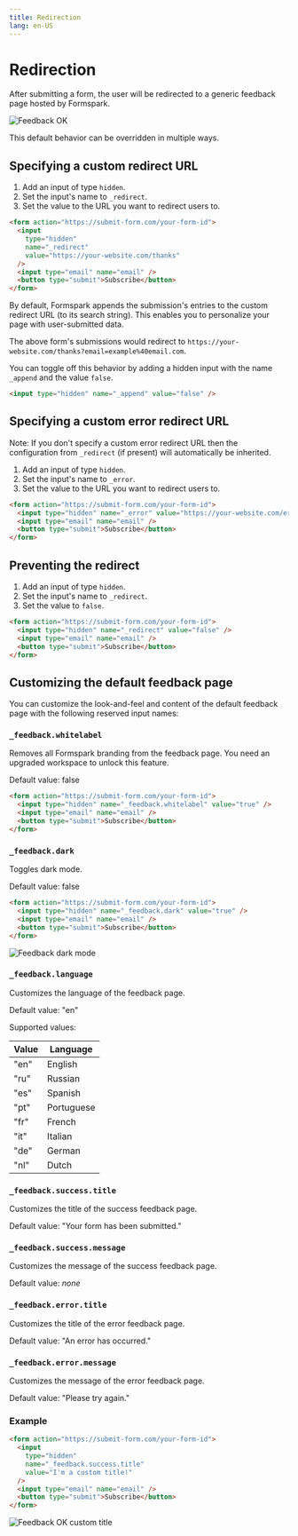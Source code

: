 ```yaml
---
title: Redirection
lang: en-US
---
```


# Redirection

After submitting a form, the user will be redirected to a generic feedback page hosted by Formspark.

![Feedback OK](../.vuepress/public/feedback-ok.png)

This default behavior can be overridden in multiple ways.

## Specifying a custom redirect URL

1. Add an input of type `hidden`.
2. Set the input's name to `_redirect`.
3. Set the value to the URL you want to redirect users to.

```html
<form action="https://submit-form.com/your-form-id">
  <input
    type="hidden"
    name="_redirect"
    value="https://your-website.com/thanks"
  />
  <input type="email" name="email" />
  <button type="submit">Subscribe</button>
</form>
```

By default, Formspark appends the submission's entries to the custom redirect URL (to its search string).
This enables you to personalize your page with user-submitted data.

The above form's submissions would redirect to `https://your-website.com/thanks?email=example%40email.com`.

You can toggle off this behavior by adding a hidden input with the name `_append` and the value `false`.

```html
<input type="hidden" name="_append" value="false" />
```

## Specifying a custom error redirect URL

Note: If you don't specify a custom error redirect URL then the configuration from `_redirect` (if present) will automatically be inherited.

1. Add an input of type `hidden`.
2. Set the input's name to `_error`.
3. Set the value to the URL you want to redirect users to.

```html
<form action="https://submit-form.com/your-form-id">
  <input type="hidden" name="_error" value="https://your-website.com/error" />
  <input type="email" name="email" />
  <button type="submit">Subscribe</button>
</form>
```

## Preventing the redirect

1. Add an input of type `hidden`.
2. Set the input's name to `_redirect`.
3. Set the value to `false`.

```html
<form action="https://submit-form.com/your-form-id">
  <input type="hidden" name="_redirect" value="false" />
  <input type="email" name="email" />
  <button type="submit">Subscribe</button>
</form>
```

## Customizing the default feedback page

You can customize the look-and-feel and content of the default feedback page with the following reserved input names:

### `_feedback.whitelabel`

Removes all Formspark branding from the feedback page.
You need an upgraded workspace to unlock this feature.

Default value: false

```html
<form action="https://submit-form.com/your-form-id">
  <input type="hidden" name="_feedback.whitelabel" value="true" />
  <input type="email" name="email" />
  <button type="submit">Subscribe</button>
</form>
```

### `_feedback.dark`

Toggles dark mode.

Default value: false

```html
<form action="https://submit-form.com/your-form-id">
  <input type="hidden" name="_feedback.dark" value="true" />
  <input type="email" name="email" />
  <button type="submit">Subscribe</button>
</form>
```

![Feedback dark mode](../.vuepress/public/feedback-dark-mode.png)

### `_feedback.language`

Customizes the language of the feedback page.

Default value: "en"

Supported values:

| Value | Language   |
| ----- | ---------- |
| "en"  | English    |
| "ru"  | Russian    |
| "es"  | Spanish    |
| "pt"  | Portuguese |
| "fr"  | French     |
| "it"  | Italian    |
| "de"  | German     |
| "nl"  | Dutch      |

### `_feedback.success.title`

Customizes the title of the success feedback page.

Default value: "Your form has been submitted."

### `_feedback.success.message`

Customizes the message of the success feedback page.

Default value: _none_

### `_feedback.error.title`

Customizes the title of the error feedback page.

Default value: "An error has occurred."

### `_feedback.error.message`

Customizes the message of the error feedback page.

Default value: "Please try again."

### Example

```html
<form action="https://submit-form.com/your-form-id">
  <input
    type="hidden"
    name="_feedback.success.title"
    value="I'm a custom title!"
  />
  <input type="email" name="email" />
  <button type="submit">Subscribe</button>
</form>
```

![Feedback OK custom title](../.vuepress/public/feedback-ok-custom-title.png)
